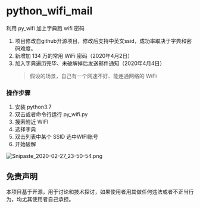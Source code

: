 # python_wifi_mail
利用 py_wifi 加上字典跑 wifi 密码

1. 项目修改自github开源项目，修改后支持中英文ssid，成功率取决于字典和密码难度。
2. 新增加 134 万的常用 WiFi 密码（2020年4月2日）
3. 加入字典遍历完毕、未破解掉后发送邮件通知（2020年4月4日）
    > 假设的场景，自己有一个网速不好、能连通网络的 WiFi

### 操作步骤

1. 安装 python3.7
2. 双击或者命令行运行 py_wifi.py
3. 搜索附近 WIFI
4. 选择字典
5. 双击列表中某个 SSID 选中WIFI账号
6. 开始破解

![Snipaste_2020-02-27_23-50-54.png](https://gitee.com/creazy1101/blog-image/raw/master/WiFi-success.png)

## 免责声明

本项目基于开源，用于讨论和技术探讨，如果使用者用其做任何违法或者不正当行为，均尤其使用者自己承担。